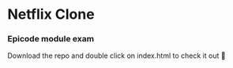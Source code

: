 # Netflix Clone

### Epicode module exam

Download the repo and double click on index.html to check it out 🚀
